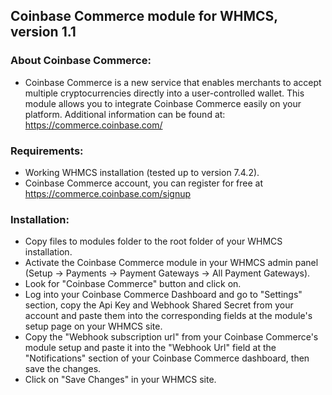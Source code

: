 ## Coinbase Commerce module for WHMCS, version 1.1

### About Coinbase Commerce:
- Coinbase Commerce is a new service that enables merchants to accept multiple cryptocurrencies directly into a user-controlled wallet.
This module allows you to integrate Coinbase Commerce easily on your platform.
Additional information can be found at:
https://commerce.coinbase.com/

### Requirements:
- Working WHMCS installation (tested up to version 7.4.2).
- Coinbase Commerce account, you can register for free at https://commerce.coinbase.com/signup

### Installation:
- Copy files to modules folder to the root folder of your WHMCS installation.
- Activate the Coinbase Commerce module in your WHMCS admin panel (Setup -> Payments -> Payment Gateways -> All Payment Gateways).
- Look for "Coinbase Commerce" button and click on.
- Log into your Coinbase Commerce Dashboard and go to "Settings" section, copy the Api Key and Webhook Shared Secret from your account and paste them into the corresponding fields at the module's setup page on your WHMCS site.
- Copy the "Webhook subscription url" from your Coinbase Commerce's module setup and paste it into the "Webhook Url" field at the "Notifications" section of your Coinbase Commerce dashboard, then save the changes.
- Click on "Save Changes" in your WHMCS site.

